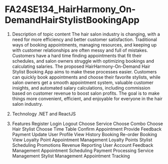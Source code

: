 # FA24SE134_HairHarmony_On-DemandHairStylistBookingApp

1. Description of topic content
The hair salon industry is changing, with a need for more efficiency and better
customer satisfaction. Traditional ways of booking appointments, managing
resources, and keeping up with customer relationships are often messy and full of
mistakes. Customers have a hard time finding appointments that fit their schedules,
and salon owners struggle with optimizing bookings and calculating salaries.
The proposed HairHarmony-On-Demand Hair Stylist Booking App aims to make
these processes easier. Customers can quickly book appointments and choose their
favorite stylists, while salon owners get a smooth appointment system, valuable
customer insights, and automated salary calculations, including commission based on
customer revenue to boost salon profits. The goal is to make things more convenient,
efficient, and enjoyable for everyone in the hair salon industry.

2. Technology
.NET and ReactJS

3. Features
Register
Login
Logout
Choose  Service
Choose Combo
Choose Hair Stylist
Choose Time Table
Confirm Appointment
Provide Feedback 
Payment
Update User Profile
View History Booking
Re-order Booking
View Loyalty Point
Appointment Management
Loyalty Points
Stylist Scheduling
Promotions
Revenue Reporting
User Account
Feedback Management
Appointment Scheduling
Payment Processing
Service Management
Stylist Management
Appointment Tracking


